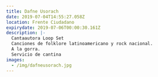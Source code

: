 ```yaml
---
title: Dafne Usorach
date: 2019-07-04T14:55:27.058Z
location: Frente Ciudadano
expirydate: 2019-07-06T00:00:30.161Z
description: |-
  Cantaautora Loop Set
  Canciones de folklore latinoamericano y rock nacional.
  A la gorra.
  Servicio de cantina
images:
  - /img/dafneusorach.jpg
---
```


